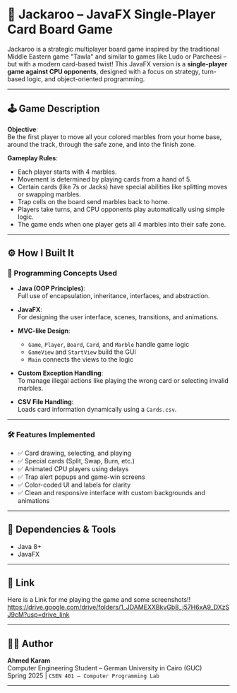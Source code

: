 # 🎯 Jackaroo – JavaFX Single-Player Card Board Game

Jackaroo is a strategic multiplayer board game inspired by the traditional Middle Eastern game "Tawla" and similar to games like Ludo or Parcheesi – but with a modern card-based twist! This JavaFX version is a **single-player game against CPU opponents**, designed with a focus on strategy, turn-based logic, and object-oriented programming.

---

## 🕹️ Game Description

**Objective**:  
Be the first player to move all your colored marbles from your home base, around the track, through the safe zone, and into the finish zone.

**Gameplay Rules**:
- Each player starts with 4 marbles.
- Movement is determined by playing cards from a hand of 5.
- Certain cards (like 7s or Jacks) have special abilities like splitting moves or swapping marbles.
- Trap cells on the board send marbles back to home.
- Players take turns, and CPU opponents play automatically using simple logic.
- The game ends when one player gets all 4 marbles into their safe zone.

---

## ⚙️ How I Built It

### 🧠 Programming Concepts Used
- **Java (OOP Principles)**:  
  Full use of encapsulation, inheritance, interfaces, and abstraction.
  
- **JavaFX**:  
  For designing the user interface, scenes, transitions, and animations.

- **MVC-like Design**:  
  - `Game`, `Player`, `Board`, `Card`, and `Marble` handle game logic  
  - `GameView` and `StartView` build the GUI  
  - `Main` connects the views to the logic

- **Custom Exception Handling**:  
  To manage illegal actions like playing the wrong card or selecting invalid marbles.

- **CSV File Handling**:  
  Loads card information dynamically using a `Cards.csv`.

---

### 🛠️ Features Implemented

- ✅ Card drawing, selecting, and playing
- ✅ Special cards (Split, Swap, Burn, etc.)
- ✅ Animated CPU players using delays
- ✅ Trap alert popups and game-win screens
- ✅ Color-coded UI and labels for clarity
- ✅ Clean and responsive interface with custom backgrounds and animations

---

## 🧩 Dependencies & Tools
- Java 8+
- JavaFX 

---

## 📸 Link

Here is a Link for me playing the game and some screenshots!! 
https://drive.google.com/drive/folders/1_JDAMEXXBkvGb8_j57H6xA9_DXzSJ9cM?usp=drive_link


---

## 🧑‍💻 Author

**Ahmed Karam**  
Computer Engineering Student – German University in Cairo (GUC)  
Spring 2025 | `CSEN 401 – Computer Programming Lab`

---

